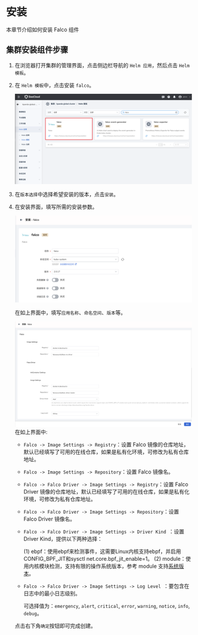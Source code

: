 # 安装

本章节介绍如何安装 Falco 组件

## 集群安装组件步骤

1. 在浏览器打开集群的管理界面，点击侧边栏导航的 `Helm 应用`，然后点击 `Helm 模板`。

2. 在 `Helm 模板`中，点击安装 `falco`。

   ![falco_helm-1](../../images/falco-install-1.png)

3. 在`版本选择`中选择希望安装的版本，点击`安装`。

4. 在安装界面，填写所需的安装参数。

   ![falco_helm-2](../../images/falco-install-2.png)

   在如上界面中，填写`应用名称`、`命名空间`、`版本`等。

   ![falco_helm-3](../../images/falco-install-3.png)
   在如上界面中:

   - `Falco -> Image Settings -> Registry`：设置 Falco 镜像的仓库地址，默认已经填写了可用的在线仓库，如果是私有化环境，可修改为私有仓库地址。

   - `Falco -> Image Settings -> Repository`：设置 Falco 镜像名。

   - `Falco -> Falco Driver -> Image Settings -> Registry`：设置 Falco Driver 镜像的仓库地址，默认已经填写了可用的在线仓库，如果是私有化环境，可修改为私有仓库地址。

   - `Falco -> Falco Driver -> Image Settings -> Repository`：设置 Falco Driver 镜像名。

   - `Falco -> Falco Driver -> Image Settings -> Driver Kind `：设置 Driver Kind，提供以下两种选择：

     (1) ebpf：使用ebpf来检测事件，这需要Linux内核支持ebpf，并启用CONFIG_BPF_JIT和sysctl net.core.bpf_jit_enable=1。
     (2) module：使用内核模块检测，支持有限的操作系统版本，参考 module 支持[系统版本](https://download.falco.org/?prefix=driver)。

   - `Falco -> Falco Driver -> Image Settings -> Log Level `：要包含在日志中的最小日志级别。

      可选择值为：`emergency`, `alert`, `critical`, `error`, `warning`, `notice`, `info`, `debug`。

   点击右下角`确定`按钮即可完成创建。